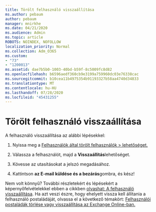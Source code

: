 ```yaml
---
title: Törölt felhasználó visszaállítása
ms.author: pebaum
author: pebaum
manager: mnirkhe
ms.date: 04/21/2020
ms.audience: Admin
ms.topic: article
ROBOTS: NOINDEX, NOFOLLOW
localization_priority: Normal
ms.collection: Adm_O365
ms.custom:
- "73"
- "1200013"
ms.assetid: dae7b5b0-1003-40bd-b59f-8c5009fc8d82
ms.openlocfilehash: b6596aedf360cb9e3199a759960dc03e76338cac
ms.sourcegitcommit: b10cea11b4975354b91193327b58aa4740d34833
ms.translationtype: MT
ms.contentlocale: hu-HU
ms.lasthandoff: 07/28/2020
ms.locfileid: "45431255"
---
```

# <a name="restore-a-deleted-user"></a>Törölt felhasználó visszaállítása

A felhasználó visszaállítása az alábbi lépésekkel:
  
1. Nyissa meg a [Felhasználók által törölt felhasználók \> lehetőséget.](https://admin.microsoft.com/adminportal/home#/deletedusers)

2. Válassza a felhasználót, majd a **Visszaállítás**lehetőséget.

3. Kövesse az utasításokat a jelszó megadásához.

4. Kattintson **az E-mail küldése és a bezárás**gombra, és kész!

Nem volt könnyű? További részletekért és lépésekért a képernyőfelvételekkel ebben a cikkben [olvashat: A felhasználó visszaállítása](https://docs.microsoft.com/microsoft-365/admin/add-users/restore-user). Ha azt veszi észre, hogy ehelyett vissza kell állítania a felhasználó postaládáját, olvassa el a következő témakört: [Felhasználói postaládák törlése vagy visszaállítása az Exchange Online-ban.](https://docs.microsoft.com/exchange/recipients-in-exchange-online/delete-or-restore-mailboxes)